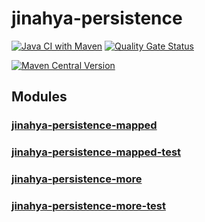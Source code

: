# jinahya-persistence

[![Java CI with Maven](https://github.com/jinahya/jinahya-persistence/actions/workflows/maven.yml/badge.svg)](https://github.com/jinahya/jinahya-persistence/actions/workflows/maven.yml)
[![Quality Gate Status](https://sonarcloud.io/api/project_badges/measure?project=jinahya_jinahya-persistence&metric=alert_status)](https://sonarcloud.io/summary/new_code?id=jinahya_jinahya-persistence)

[![Maven Central Version](https://img.shields.io/maven-central/v/io.github.jinahya/jinahya-persistence)](https://central.sonatype.com/artifact/io.github.jinahya/jinahya-persistence/versions)

## Modules

### [jinahya-persistence-mapped](https://github.com/jinahya/jinahya-persistence/tree/develop/jinahya-persistence-mapped)

### [jinahya-persistence-mapped-test](https://github.com/jinahya/jinahya-persistence/tree/develop/jinahya-persistence-mapped-test)

### [jinahya-persistence-more](https://github.com/jinahya/jinahya-persistence/tree/develop/jinahya-persistence-more)

### [jinahya-persistence-more-test](https://github.com/jinahya/jinahya-persistence/tree/develop/jinahya-persistence-more-test)
